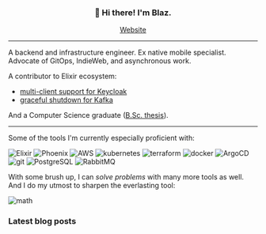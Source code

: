 <h3 align="center">👋 Hi there! I'm Blaz.</h3>
<p align="center">
  <a href="https://merela.org">Website</a>
</p>

---

A backend and infrastructure engineer. Ex native mobile specialist. Advocate of GitOps, IndieWeb, and asynchronous work.

A contributor to Elixir ecosystem:
- [multi-client support for Keycloak](https://github.com/vanetix/elixir-keycloak/pull/8)
- [graceful shutdown for Kafka](https://github.com/kafkaex/kafka_ex/pull/474)

And a Computer Science graduate ([B.Sc. thesis](http://eprints.fri.uni-lj.si/2318/1/Merela_B-1.pdf)).

---

Some of the tools I'm currently especially proficient with:

![Elixir](https://img.shields.io/static/v1?logo=elixir&label=&message=Elixir&color=36465D&logoColor=AAA&style=flat-square)
![Phoenix](https://img.shields.io/static/v1?logo=phoenix&label=&message=Phoenix%20%26%20LiveView&color=36465D&logoColor=AAA&style=flat-square)
![AWS](https://img.shields.io/static/v1?logo=aws&label=&message=AWS&color=36465D&logoColor=AAA&style=flat-square)
![kubernetes](https://img.shields.io/static/v1?logo=kubernetes&label=&message=Kubernetes&color=36465D&logoColor=AAA&style=flat-square)
![terraform](https://img.shields.io/static/v1?logo=terraform&label=&message=Terraform&color=36465D&logoColor=AAA&style=flat-square)
![docker](https://img.shields.io/static/v1?logo=docker&label=&message=Docker&color=36465D&logoColor=AAA&style=flat-square)
![ArgoCD](https://img.shields.io/static/v1?logo=argo&label=&message=ArgoCD&color=36465D&logoColor=AAA&style=flat-square)
![git](https://img.shields.io/static/v1?logo=git&label=&message=git&color=36465D&logoColor=AAA&style=flat-square)
![PostgreSQL](https://img.shields.io/static/v1?logo=PostgreSQL&label=&message=PostgreSQL&color=36465D&logoColor=AAA&style=flat-square)
![RabbitMQ](https://img.shields.io/static/v1?logo=RabbitMQ&label=&message=RabbitMQ&color=36465D&logoColor=AAA&style=flat-square)

With some brush up, I can _solve problems_ with many more tools as well. And I do my utmost to sharpen the everlasting tool:

![math](https://img.shields.io/static/v1?logo=infinity&label=&message=Mathematics&color=36465D&logoColor=AAA&style=flat-square)

### Latest blog posts

<!-- MERELA-ORG-POSTS:START -->
<!-- MERELA-ORG-POSTS:END -->
